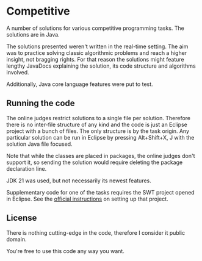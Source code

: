 # Competitive

A number of solutions for various competitive programming tasks.
The solutions are in Java.

The solutions presented weren't written in the real-time setting.
The aim was to practice solving classic algorithmic problems
and reach a higher insight, not bragging rights. For that reason
the solutions might feature lengthy JavaDocs explaining the solution,
its code structure and algorithms involved.

Additionally, Java core language features were put to test.

## Running the code

The online judges restrict solutions to a single file per solution.
Therefore there is no inter-file structure of any kind and the code
is just an Eclipse project with a bunch of files. The only structure
is by the task origin. Any particular solution can be run in Eclipse
by pressing Alt+Shift+X, J with the solution Java file focused.

Note that while the classes are placed in packages, the online judges
don't support it, so sending the solution would require deleting the
package declaration line.

JDK 21 was used, but not necessarily its newest features.

Supplementary code for one of the tasks requires the SWT project opened
in Eclipse.
See the [official instructions](https://www.eclipse.org/swt/eclipse.php)
on setting up that project.

## License

There is nothing cutting-edge in the code, therefore I consider it public domain.

You're free to use this code any way you want.